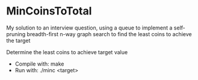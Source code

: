 # MinCoinsToTotal

My solution to an interview question, using a queue to implement a self-pruning breadth-first n-way graph search to find the least coins to achieve the target

Determine the least coins to achieve target value
- Compile with:   make
- Run with:       ./minc \<target\>
